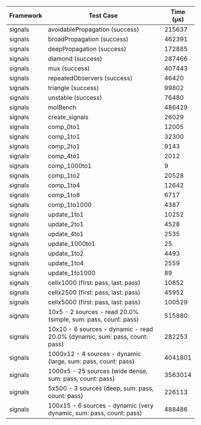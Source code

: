 | Framework | Test Case | Time (μs) |
| --- | --- | --- |
| signals | avoidablePropagation (success) | 215637 |
| signals | broadPropagation (success) | 462391 |
| signals | deepPropagation (success) | 172885 |
| signals | diamond (success) | 287466 |
| signals | mux (success) | 407443 |
| signals | repeatedObservers (success) | 46420 |
| signals | triangle (success) | 99802 |
| signals | unstable (success) | 76480 |
| signals | molBench | 486429 |
| signals | create_signals | 26029 |
| signals | comp_0to1 | 12005 |
| signals | comp_1to1 | 32300 |
| signals | comp_2to1 | 9143 |
| signals | comp_4to1 | 2012 |
| signals | comp_1000to1 | 9 |
| signals | comp_1to2 | 20528 |
| signals | comp_1to4 | 12642 |
| signals | comp_1to8 | 6717 |
| signals | comp_1to1000 | 4387 |
| signals | update_1to1 | 10252 |
| signals | update_2to1 | 4528 |
| signals | update_4to1 | 2535 |
| signals | update_1000to1 | 25 |
| signals | update_1to2 | 4493 |
| signals | update_1to4 | 2559 |
| signals | update_1to1000 | 89 |
| signals | cellx1000 (first: pass, last: pass) | 10852 |
| signals | cellx2500 (first: pass, last: pass) | 45952 |
| signals | cellx5000 (first: pass, last: pass) | 100529 |
| signals | 10x5 - 2 sources - read 20.0% (simple, sum: pass, count: pass) | 515880 |
| signals | 10x10 - 6 sources - dynamic - read 20.0% (dynamic, sum: pass, count: pass) | 282253 |
| signals | 1000x12 - 4 sources - dynamic (large, sum: pass, count: pass) | 4041801 |
| signals | 1000x5 - 25 sources (wide dense, sum: pass, count: pass) | 3563014 |
| signals | 5x500 - 3 sources (deep, sum: pass, count: pass) | 226113 |
| signals | 100x15 - 6 sources - dynamic (very dynamic, sum: pass, count: pass) | 488486 |
